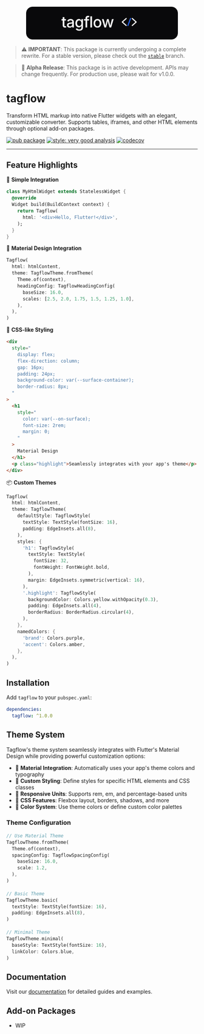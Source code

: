 <p align="center">
  <picture>
    <source media="(prefers-color-scheme: dark)" srcset="assets/dark/logo.svg">
    <source media="(prefers-color-scheme: light)" srcset="assets/light/logo.svg">
    <img alt="tagflow" src="assets/dark/logo.svg" width="400">
  </picture>
</p>

> ⚠️ **IMPORTANT**: This package is currently undergoing a complete rewrite. For a stable version, please check out the [`stable`](https://github.com/devaryakjha/tagflow/tree/stable) branch.

> 🚧 **Alpha Release**: This package is in active development. APIs may change frequently. For production use, please wait for v1.0.0.

# tagflow

Transform HTML markup into native Flutter widgets with an elegant, customizable converter. Supports tables, iframes, and other HTML elements through optional add-on packages.

[![pub package](https://img.shields.io/pub/v/tagflow.svg?label=tagflow&color=orange)](https://pub.dev/packages/tagflow)
[![style: very good analysis](https://img.shields.io/badge/style-very_good_analysis-B22C89.svg)](https://pub.dev/packages/very_good_analysis)
[![codecov](https://codecov.io/gh/devaryakjha/tagflow/branch/main/graph/badge.svg)](https://codecov.io/gh/devaryakjha/tagflow)

---

## Feature Highlights

🚀 **Simple Integration**

```dart
class MyHtmlWidget extends StatelessWidget {
  @override
  Widget build(BuildContext context) {
    return Tagflow(
      html: '<div>Hello, Flutter!</div>',
    );
  }
}
```

🎨 **Material Design Integration**

```dart
Tagflow(
  html: htmlContent,
  theme: TagflowTheme.fromTheme(
    Theme.of(context),
    headingConfig: TagflowHeadingConfig(
      baseSize: 16.0,
      scales: [2.5, 2.0, 1.75, 1.5, 1.25, 1.0],
    ),
  ),
)
```

🎯 **CSS-like Styling**

```html
<div
  style="
    display: flex;
    flex-direction: column;
    gap: 16px;
    padding: 24px;
    background-color: var(--surface-container);
    border-radius: 8px;
  "
>
  <h1
    style="
      color: var(--on-surface);
      font-size: 2rem;
      margin: 0;
    "
  >
    Material Design
  </h1>
  <p class="highlight">Seamlessly integrates with your app's theme</p>
</div>
```

📦 **Custom Themes**

```dart
Tagflow(
  html: htmlContent,
  theme: TagflowTheme(
    defaultStyle: TagflowStyle(
      textStyle: TextStyle(fontSize: 16),
      padding: EdgeInsets.all(8),
    ),
    styles: {
      'h1': TagflowStyle(
        textStyle: TextStyle(
          fontSize: 32,
          fontWeight: FontWeight.bold,
        ),
        margin: EdgeInsets.symmetric(vertical: 16),
      ),
      '.highlight': TagflowStyle(
        backgroundColor: Colors.yellow.withOpacity(0.3),
        padding: EdgeInsets.all(4),
        borderRadius: BorderRadius.circular(4),
      ),
    },
    namedColors: {
      'brand': Colors.purple,
      'accent': Colors.amber,
    },
  ),
)
```

## Installation

Add `tagflow` to your `pubspec.yaml`:

```yaml
dependencies:
  tagflow: ^1.0.0
```

## Theme System

Tagflow's theme system seamlessly integrates with Flutter's Material Design while providing powerful customization options:

- 🎨 **Material Integration**: Automatically uses your app's theme colors and typography
- 🔧 **Custom Styling**: Define styles for specific HTML elements and CSS classes
- 📏 **Responsive Units**: Supports rem, em, and percentage-based units
- 🎯 **CSS Features**: Flexbox layout, borders, shadows, and more
- 🌈 **Color System**: Use theme colors or define custom color palettes

### Theme Configuration

```dart
// Use Material Theme
TagflowTheme.fromTheme(
  Theme.of(context),
  spacingConfig: TagflowSpacingConfig(
    baseSize: 16.0,
    scale: 1.2,
  ),
)

// Basic Theme
TagflowTheme.basic(
  textStyle: TextStyle(fontSize: 16),
  padding: EdgeInsets.all(8),
)

// Minimal Theme
TagflowTheme.minimal(
  baseStyle: TextStyle(fontSize: 16),
  linkColor: Colors.blue,
)
```

## Documentation

Visit our [documentation](https://docs.arya.run/tagflow) for detailed guides and examples.

## Add-on Packages

- WIP
